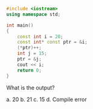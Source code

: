 ```cpp
#include <iostream> 
using namespace std; 

int main() 
{ 
	const int i = 20; 
	const int* const ptr = &i; 
	(*ptr)++; 
	int j = 15; 
	ptr = &j; 
	cout << i; 
	return 0; 
} 
```
What is the output?

a. 20
b. 21
c. 15
d. Compile error

